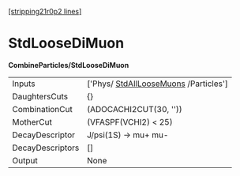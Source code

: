 [[stripping21r0p2 lines]](./stripping21r0p2-index)

# StdLooseDiMuon

**CombineParticles/StdLooseDiMuon**

|                  |                                                                               |
|------------------|-------------------------------------------------------------------------------|
| Inputs           | ['Phys/ [StdAllLooseMuons](./stripping21r0p2-stdallloosemuons) /Particles'] |
| DaughtersCuts    | {}                                                                            |
| CombinationCut   | (ADOCACHI2CUT(30, ''))                                                        |
| MotherCut        | (VFASPF(VCHI2) \< 25)                                                         |
| DecayDescriptor  | J/psi(1S) -\> mu+ mu-                                                         |
| DecayDescriptors | []                                                                          |
| Output           | None                                                                          |
